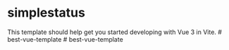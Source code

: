 # simplestatus

This template should help get you started developing with Vue 3 in Vite.
#   b e s t - v u e - t e m p l a t e  
 #   b e s t - v u e - t e m p l a t e  
 